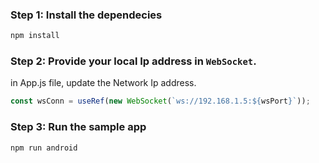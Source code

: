 ### Step 1: Install the dependecies

```js
npm install
```

### Step 2: Provide your local Ip address in `WebSocket`.

in App.js file, update the Network Ip address.

```js
const wsConn = useRef(new WebSocket(`ws://192.168.1.5:${wsPort}`));
```

### Step 3: Run the sample app

```js
npm run android
```
